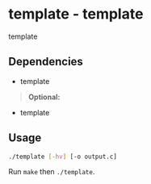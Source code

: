 # template - template

template

## Dependencies

* template
> **Optional:**
 * template

## Usage
```bash
./template [-hv] [-o output.c]
```

Run `make` then `./template`.

#### <template> options

	-h,--help:		Show help/usage information.
	-v,--version:		Show version information.
	-o:			Name of the file to output source to.

## Libraries used:

* libtap ([zorgnax/libtap](https://github.com/zorgnax/libtap))
